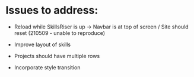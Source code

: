 # Issues to address:

- Reload while SkillsRiser is up -> Navbar is at top of screen / Site should reset (210509 - unable to reproduce)

- Improve layout of skills

- Projects should have multiple rows

- Incorporate style transition
